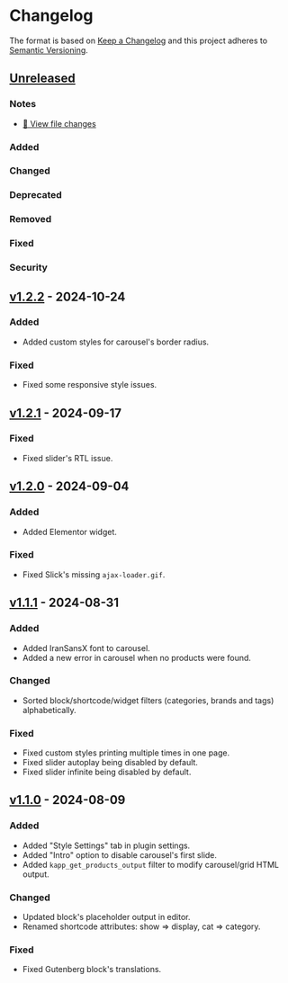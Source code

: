 # Changelog
The format is based on [Keep a Changelog](http://keepachangelog.com/) and this project adheres to [Semantic Versioning](http://semver.org/).

## [Unreleased]
### Notes
- [:ledger: View file changes][Unreleased]
### Added
### Changed
### Deprecated
### Removed
### Fixed
### Security

## [v1.2.2] - 2024-10-24
### Added
- Added custom styles for carousel's border radius.
### Fixed
- Fixed some responsive style issues.

## [v1.2.1] - 2024-09-17
### Fixed
- Fixed slider's RTL issue.

## [v1.2.0] - 2024-09-04
### Added
- Added Elementor widget.
### Fixed
- Fixed Slick's missing `ajax-loader.gif`.

## [v1.1.1] - 2024-08-31
### Added
- Added IranSansX font to carousel.
- Added a new error in carousel when no products were found.
### Changed
- Sorted block/shortcode/widget filters (categories, brands and tags) alphabetically.
### Fixed
- Fixed custom styles printing multiple times in one page.
- Fixed slider autoplay being disabled by default.
- Fixed slider infinite being disabled by default.

## [v1.1.0] - 2024-08-09
### Added
- Added "Style Settings" tab in plugin settings.
- Added "Intro" option to disable carousel's first slide.
- Added `kapp_get_products_output` filter to modify carousel/grid HTML output.
### Changed
- Updated block's placeholder output in editor.
- Renamed shortcode attributes: show => display, cat => category.
### Fixed
- Fixed Gutenberg block's translations.

[Unreleased]: https://github.com/FourteenDev/khanoumi-affiliate-partner/compare/v1.2.2...main
[v1.2.2]: https://github.com/FourteenDev/khanoumi-affiliate-partner/releases/tag/v1.2.2
[v1.2.1]: https://github.com/FourteenDev/khanoumi-affiliate-partner/releases/tag/v1.2.1
[v1.2.0]: https://github.com/FourteenDev/khanoumi-affiliate-partner/releases/tag/v1.2.0
[v1.1.1]: https://github.com/FourteenDev/khanoumi-affiliate-partner/releases/tag/v1.1.1
[v1.1.0]: https://github.com/FourteenDev/khanoumi-affiliate-partner/releases/tag/v1.1.0
